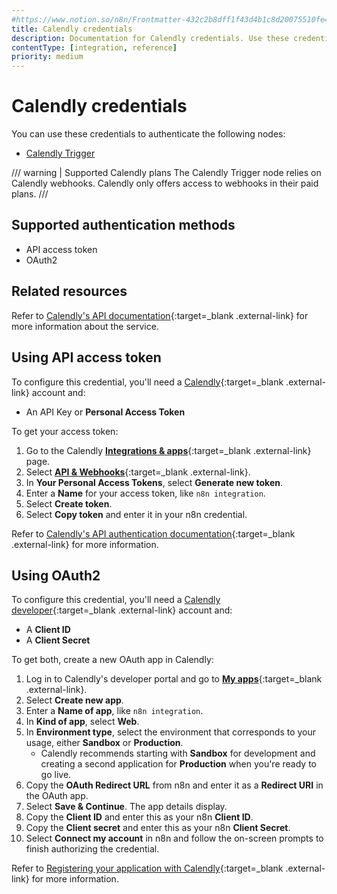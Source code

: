 ```yaml
---
#https://www.notion.so/n8n/Frontmatter-432c2b8dff1f43d4b1c8d20075510fe4
title: Calendly credentials
description: Documentation for Calendly credentials. Use these credentials to authenticate Calendly in n8n, a workflow automation platform.
contentType: [integration, reference]
priority: medium
---
```


# Calendly credentials

You can use these credentials to authenticate the following nodes:

- [Calendly Trigger](/integrations/builtin/trigger-nodes/n8n-nodes-base.calendlytrigger/)

/// warning | Supported Calendly plans
The Calendly Trigger node relies on Calendly webhooks. Calendly only offers access to webhooks in their paid plans.
///

## Supported authentication methods

- API access token
- OAuth2

## Related resources

Refer to [Calendly's API documentation](https://developer.calendly.com/getting-started){:target=_blank .external-link} for more information about the service.

## Using API access token

To configure this credential, you'll need a [Calendly](https://www.calendly.com/){:target=_blank .external-link} account and:

- An API Key or **Personal Access Token**

To get your access token:

1. Go to the Calendly [**Integrations & apps**](https://calendly.com/integrations){:target=_blank .external-link} page.
2. Select [**API & Webhooks**](https://calendly.com/integrations/api_webhooks){:target=_blank .external-link}.
3. In **Your Personal Access Tokens**, select **Generate new token**.
4. Enter a **Name** for your access token, like `n8n integration`.
5. Select **Create token**.
6. Select **Copy token** and enter it in your n8n credential.

Refer to [Calendly's API authentication documentation](https://developer.calendly.com/how-to-authenticate-with-personal-access-tokens){:target=_blank .external-link} for more information.

## Using OAuth2

To configure this credential, you'll need a [Calendly developer](https://developer.calendly.com){:target=_blank .external-link} account and:

- A **Client ID**
- A **Client Secret**

To get both, create a new OAuth app in Calendly:

1. Log in to Calendly's developer portal and go to [**My apps**](https://developer.calendly.com/console/apps){:target=_blank .external-link}.
1. Select **Create new app**.
1. Enter a **Name of app**, like `n8n integration`.
2. In **Kind of app**, select **Web**.
3. In **Environment type**, select the environment that corresponds to your usage, either **Sandbox** or **Production**.
    - Calendly recommends starting with **Sandbox** for development and creating a second application for **Production** when you're ready to go live.
4. Copy the **OAuth Redirect URL** from n8n and enter it as a **Redirect URI** in the OAuth app.
5. Select **Save & Continue**. The app details display.
5. Copy the **Client ID** and enter this as your n8n **Client ID**.
6. Copy the **Client secret** and enter this as your n8n **Client Secret**.
1. Select **Connect my account** in n8n and follow the on-screen prompts to finish authorizing the credential.

Refer to [Registering your application with Calendly](https://developer.calendly.com/create-a-developer-account){:target=_blank .external-link} for more information.
